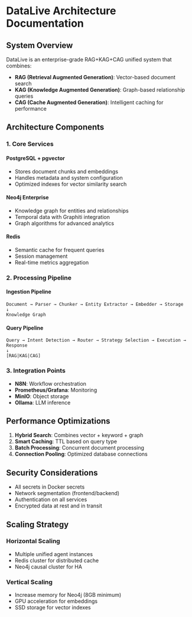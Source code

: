 # DataLive Architecture Documentation

## System Overview

DataLive is an enterprise-grade RAG+KAG+CAG unified system that combines:
- **RAG (Retrieval Augmented Generation)**: Vector-based document search
- **KAG (Knowledge Augmented Generation)**: Graph-based relationship queries  
- **CAG (Cache Augmented Generation)**: Intelligent caching for performance

## Architecture Components

### 1. Core Services

#### PostgreSQL + pgvector
- Stores document chunks and embeddings
- Handles metadata and system configuration
- Optimized indexes for vector similarity search

#### Neo4j Enterprise
- Knowledge graph for entities and relationships
- Temporal data with Graphiti integration
- Graph algorithms for advanced analytics

#### Redis
- Semantic cache for frequent queries
- Session management
- Real-time metrics aggregation

### 2. Processing Pipeline

#### Ingestion Pipeline
```
Document → Parser → Chunker → Entity Extractor → Embedder → Storage
↓
Knowledge Graph
```

#### Query Pipeline
```
Query → Intent Detection → Router → Strategy Selection → Execution → Response
↓
[RAG|KAG|CAG]
```

### 3. Integration Points

- **N8N**: Workflow orchestration
- **Prometheus/Grafana**: Monitoring
- **MinIO**: Object storage
- **Ollama**: LLM inference

## Performance Optimizations

1. **Hybrid Search**: Combines vector + keyword + graph
2. **Smart Caching**: TTL based on query type
3. **Batch Processing**: Concurrent document processing
4. **Connection Pooling**: Optimized database connections

## Security Considerations

- All secrets in Docker secrets
- Network segmentation (frontend/backend)
- Authentication on all services
- Encrypted data at rest and in transit

## Scaling Strategy

### Horizontal Scaling
- Multiple unified agent instances
- Redis cluster for distributed cache
- Neo4j causal cluster for HA

### Vertical Scaling
- Increase memory for Neo4j (8GB minimum)
- GPU acceleration for embeddings
- SSD storage for vector indexes